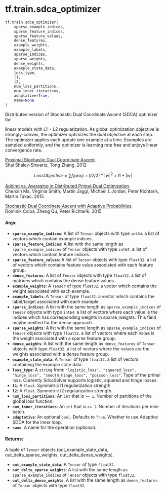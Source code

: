 <div itemscope itemtype="http://developers.google.com/ReferenceObject">
<meta itemprop="name" content="tf.train.sdca_optimizer" />
<meta itemprop="path" content="Stable" />
</div>

# tf.train.sdca_optimizer

``` python
tf.train.sdca_optimizer(
    sparse_example_indices,
    sparse_feature_indices,
    sparse_feature_values,
    dense_features,
    example_weights,
    example_labels,
    sparse_indices,
    sparse_weights,
    dense_weights,
    example_state_data,
    loss_type,
    l1,
    l2,
    num_loss_partitions,
    num_inner_iterations,
    adaptative=True,
    name=None
)
```

Distributed version of Stochastic Dual Coordinate Ascent (SDCA) optimizer for

linear models with L1 + L2 regularization. As global optimization objective is
strongly-convex, the optimizer optimizes the dual objective at each step. The
optimizer applies each update one example at a time. Examples are sampled
uniformly, and the optimizer is learning rate free and enjoys linear convergence
rate.

[Proximal Stochastic Dual Coordinate Ascent](http://arxiv.org/pdf/1211.2717v1.pdf).<br>
Shai Shalev-Shwartz, Tong Zhang. 2012

$$Loss Objective = \sum f_{i} (wx_{i}) + (l2 / 2) * |w|^2 + l1 * |w|$$

[Adding vs. Averaging in Distributed Primal-Dual Optimization](http://arxiv.org/abs/1502.03508).<br>
Chenxin Ma, Virginia Smith, Martin Jaggi, Michael I. Jordan,
Peter Richtarik, Martin Takac. 2015

[Stochastic Dual Coordinate Ascent with Adaptive Probabilities](https://arxiv.org/abs/1502.08053).<br>
Dominik Csiba, Zheng Qu, Peter Richtarik. 2015

#### Args:

* <b>`sparse_example_indices`</b>: A list of `Tensor` objects with type `int64`.
    a list of vectors which contain example indices.
* <b>`sparse_feature_indices`</b>: A list with the same length as `sparse_example_indices` of `Tensor` objects with type `int64`.
    a list of vectors which contain feature indices.
* <b>`sparse_feature_values`</b>: A list of `Tensor` objects with type `float32`.
    a list of vectors which contains feature value
    associated with each feature group.
* <b>`dense_features`</b>: A list of `Tensor` objects with type `float32`.
    a list of matrices which contains the dense feature values.
* <b>`example_weights`</b>: A `Tensor` of type `float32`.
    a vector which contains the weight associated with each
    example.
* <b>`example_labels`</b>: A `Tensor` of type `float32`.
    a vector which contains the label/target associated with each
    example.
* <b>`sparse_indices`</b>: A list with the same length as `sparse_example_indices` of `Tensor` objects with type `int64`.
    a list of vectors where each value is the indices which has
    corresponding weights in sparse_weights. This field maybe omitted for the
    dense approach.
* <b>`sparse_weights`</b>: A list with the same length as `sparse_example_indices` of `Tensor` objects with type `float32`.
    a list of vectors where each value is the weight associated with
    a sparse feature group.
* <b>`dense_weights`</b>: A list with the same length as `dense_features` of `Tensor` objects with type `float32`.
    a list of vectors where the values are the weights associated
    with a dense feature group.
* <b>`example_state_data`</b>: A `Tensor` of type `float32`.
    a list of vectors containing the example state data.
* <b>`loss_type`</b>: A `string` from: `"logistic_loss", "squared_loss", "hinge_loss", "smooth_hinge_loss", "poisson_loss"`.
    Type of the primal loss. Currently SdcaSolver supports logistic,
    squared and hinge losses.
* <b>`l1`</b>: A `float`. Symmetric l1 regularization strength.
* <b>`l2`</b>: A `float`. Symmetric l2 regularization strength.
* <b>`num_loss_partitions`</b>: An `int` that is `>= 1`.
    Number of partitions of the global loss function.
* <b>`num_inner_iterations`</b>: An `int` that is `>= 1`.
    Number of iterations per mini-batch.
* <b>`adaptative`</b>: An optional `bool`. Defaults to `True`.
    Whether to use Adaptive SDCA for the inner loop.
* <b>`name`</b>: A name for the operation (optional).


#### Returns:

A tuple of `Tensor` objects (out_example_state_data, out_delta_sparse_weights, out_delta_dense_weights).

* <b>`out_example_state_data`</b>: A `Tensor` of type `float32`.
* <b>`out_delta_sparse_weights`</b>: A list with the same length as `sparse_example_indices` of `Tensor` objects with type `float32`.
* <b>`out_delta_dense_weights`</b>: A list with the same length as `dense_features` of `Tensor` objects with type `float32`.